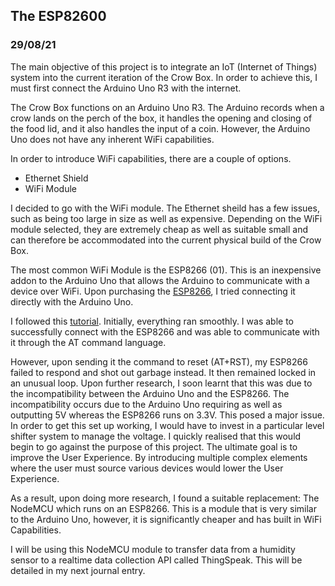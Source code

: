 ## The ESP82600
### 29/08/21

The main objective of this project is to integrate an IoT (Internet of Things) system into the current iteration of the Crow Box. In order to achieve this, I must first connect the Arduino Uno R3 with the internet. 

The Crow Box functions on an Arduino Uno R3. The Arduino records when a crow lands on the perch of the box, it handles the opening and closing of the food lid, and it also handles the input of a coin. However, the Arduino Uno does not have any inherent WiFi capabilities.

In order to introduce WiFi capabilities, there are a couple of options. 
* Ethernet Shield 
* WiFi Module 

I decided to go with the WiFi module. The Ethernet sheild has a few issues, such as being too large in size as well as expensive. Depending on the WiFi module selected, they are extremely cheap as well as suitable small and can therefore be accommodated into the current physical build of the Crow Box. 

The most common WiFi Module is the ESP8266 (01). This is an inexpensive addon to the Arduino Uno that allows the Arduino to communicate with a device over WiFi. Upon purchasing the [ESP8266](https://en.wikipedia.org/wiki/ESP8266), I tried connecting it directly with the Arduino Uno. 

I followed this [tutorial](https://www.youtube.com/watch?v=bQ54De84Ww4&ab_channel=MustafaQamar-ud-Din). Initially, everything ran smoothly. I was able to successfully connect with the ESP8266 and was able to communicate with it through the AT command language. 

However, upon sending it the command to reset (AT+RST), my ESP8266 failed to respond and shot out garbage instead. It then remained locked in an unusual loop. Upon further research, I soon learnt that this was due to the incompatibility between the Arduino Uno and the ESP8266. The incompatibility occurs due to the Arduino Uno requiring as well as outputting 5V whereas the ESP8266 runs on 3.3V. This posed a major issue. In order to get this set up working, I would have to invest in a particular level shifter system to manage the voltage. I quickly realised that this would begin to go against the purpose of this project. The ultimate goal is to improve the User Experience. By introducing multiple complex elements where the user must source various devices would lower the User Experience. 

As a result, upon doing more research, I found a suitable replacement: The NodeMCU which runs on an ESP8266. This is a module that is very similar to the Arduino Uno, however, it is significantly cheaper and has built in WiFi Capabilities. 

I will be using this NodeMCU module to transfer data from a humidity sensor to a realtime data collection API called ThingSpeak. This will be detailed in my next journal entry. 
